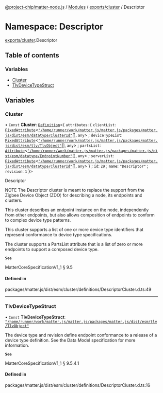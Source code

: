 [@project-chip/matter-node.js](../README.md) / [Modules](../modules.md) / [exports/cluster](exports_cluster.md) / Descriptor

# Namespace: Descriptor

[exports/cluster](exports_cluster.md).Descriptor

## Table of contents

### Variables

- [Cluster](exports_cluster.Descriptor.md#cluster)
- [TlvDeviceTypeStruct](exports_cluster.Descriptor.md#tlvdevicetypestruct)

## Variables

### Cluster

• `Const` **Cluster**: [`Definition`](exports_cluster.ClusterFactory.md#definition)<{ `attributes`: { `clientList`: [`FixedAttribute`](exports_cluster.md#fixedattribute)<[`"/home/runner/work/matter.js/matter.js/packages/matter.js/dist/esm/datatype/ClusterId"`](export._internal_.__home_runner_work_matter_js_matter_js_packages_matter_js_dist_esm_datatype_ClusterId_.md)[], `any`\> ; `deviceTypeList`: [`FixedAttribute`](exports_cluster.md#fixedattribute)<[`"/home/runner/work/matter.js/matter.js/packages/matter.js/dist/esm/tlv/TlvObject"`](export._internal_.__home_runner_work_matter_js_matter_js_packages_matter_js_dist_esm_tlv_TlvObject_.md)[], `any`\> ; `partsList`: [`Attribute`](exports_cluster.md#attribute)<[`"/home/runner/work/matter.js/matter.js/packages/matter.js/dist/esm/datatype/EndpointNumber"`](export._internal_.__home_runner_work_matter_js_matter_js_packages_matter_js_dist_esm_datatype_EndpointNumber_.md)[], `any`\> ; `serverList`: [`FixedAttribute`](exports_cluster.md#fixedattribute)<[`"/home/runner/work/matter.js/matter.js/packages/matter.js/dist/esm/datatype/ClusterId"`](export._internal_.__home_runner_work_matter_js_matter_js_packages_matter_js_dist_esm_datatype_ClusterId_.md)[], `any`\>  } ; `id`: ``29`` ; `name`: ``"Descriptor"`` ; `revision`: ``1``  }\>

Descriptor

NOTE The Descriptor cluster is meant to replace the support from the Zigbee Device Object (ZDO) for describing a
node, its endpoints and clusters.

This cluster describes an endpoint instance on the node, independently from other endpoints, but also allows
composition of endpoints to conform to complex device type patterns.

This cluster supports a list of one or more device type identifiers that represent conformance to device type
specifications.

The cluster supports a PartsList attribute that is a list of zero or more endpoints to support a composed device
type.

**`See`**

MatterCoreSpecificationV1_1 § 9.5

#### Defined in

packages/matter.js/dist/esm/cluster/definitions/DescriptorCluster.d.ts:49

___

### TlvDeviceTypeStruct

• `Const` **TlvDeviceTypeStruct**: [`"/home/runner/work/matter.js/matter.js/packages/matter.js/dist/esm/tlv/TlvObject"`](export._internal_.__home_runner_work_matter_js_matter_js_packages_matter_js_dist_esm_tlv_TlvObject_.md)

The device type and revision define endpoint conformance to a release of a device type definition. See the Data
Model specification for more information.

**`See`**

MatterCoreSpecificationV1_1 § 9.5.4.1

#### Defined in

packages/matter.js/dist/esm/cluster/definitions/DescriptorCluster.d.ts:16
